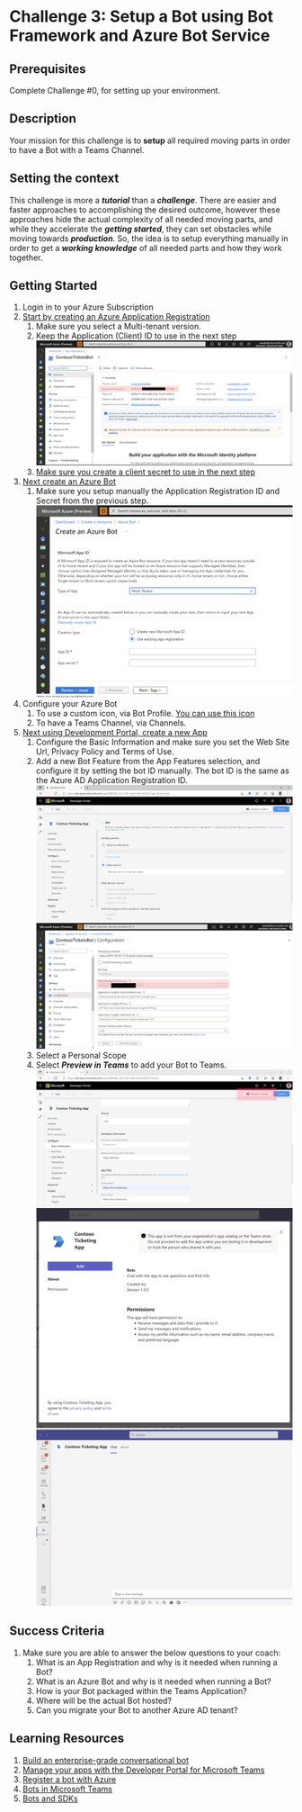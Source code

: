 # Challenge 3: Setup a Bot using Bot Framework and Azure Bot Service

## Prerequisites

Complete Challenge #0, for setting up your environment.

## Description

Your mission for this challenge is to **setup** all required moving parts in order to have a Bot with a Teams Channel.

## Setting the context

This challenge is more a ***tutorial*** than a ***challenge***. There are easier and faster approaches to accomplishing the desired outcome, however these approaches hide the actual complexity of all needed moving parts, and while they accelerate the ***getting started***, they can set obstacles while moving towards ***production***. So, the idea is to setup everything manually in order to get a ***working knowledge*** of all needed parts and how they work together.

## Getting Started

1. Login in to your Azure Subscription
2. [Start by creating an Azure Application Registration](https://docs.microsoft.com/en-us/azure/active-directory/develop/quickstart-register-app)
    1. Make sure you select a Multi-tenant version.
    2. Keep the Application (Client) ID to use in the next step![Application (Client) ID](https://github.com/LevonDX/Teams-Hack-event-March-2022/blob/main/Resources/AppRegistrationClientID.jpg)
    3. [Make sure you create a client secret to use in the next step](https://docs.microsoft.com/en-us/azure/active-directory/develop/quickstart-register-app#add-credentials)
3. [Next create an Azure Bot](https://docs.microsoft.com/en-us/azure/bot-service/abs-quickstart?view=azure-bot-service-4.0&tabs=userassigned)
    1. Make sure you setup manually the Application Registration ID and Secret from the previous step. ![Azure Bot Config](https://github.com/LevonDX/Teams-Hack-event-March-2022/blob/main/Resources/AzureBotConfig.jpg)
4. Configure your Azure Bot
    1. To use a custom icon, via Bot Profile. [You can use this icon](https://github.com/LevonDX/Teams-Hack-event-March-2022/blob/main/Resources/custom-bot-framework-icon.png)
    2. To have a Teams Channel, via Channels.
5. [Next using Development Portal, create a new App](https://dev.teams.microsoft.com/apps)
    1. Configure the Basic Information and make sure you set the Web Site Url, Privacy Policy and Terms of Use.
    2. Add a new Bot Feature from the App Features selection, and configure it by setting the bot ID manually. The bot ID is the same as the Azure AD Application Registration ID.
     ![bot id](https://github.com/LevonDX/Teams-Hack-event-March-2022/blob/main/Resources/TeamsPortalBotConfig.jpg)
     ![bot id config](https://github.com/LevonDX/Teams-Hack-event-March-2022/blob/main/Resources/TeamsPortalBotConfig_2.jpg)
    3. Select a Personal Scope
    4. Select ***Preview in Teams*** to add your Bot to Teams.
    ![Teams 0](https://github.com/LevonDX/Teams-Hack-event-March-2022/blob/main/Resources/TeamsAdd_0.jpg)
    ![Teams 1](https://github.com/LevonDX/Teams-Hack-event-March-2022/blob/main/Resources/TeamsAdd_1.jpg)
    ![Teams 2](https://github.com/LevonDX/Teams-Hack-event-March-2022/blob/main/Resources/TeamsAdd_2.jpg)

## Success Criteria

1. Make sure you are able to answer the below questions to your coach:
    1. What is an App Registration and why is it needed when running a Bot?
    2. What is an Azure Bot and why is it needed when running a Bot?
    3. How is your Bot packaged within the Teams Application?
    4. Where will be the actual Bot hosted?
    5. Can you migrate your Bot to another Azure AD tenant?

## Learning Resources

1. [Build an enterprise-grade conversational bot](https://docs.microsoft.com/en-us/azure/architecture/reference-architectures/ai/conversational-bot)
2. [Manage your apps with the Developer Portal for Microsoft Teams](https://docs.microsoft.com/en-us/microsoftteams/platform/concepts/build-and-test/teams-developer-portal)
3. [Register a bot with Azure](https://docs.microsoft.com/en-us/azure/bot-service/bot-service-quickstart-registration?view=azure-bot-service-4.0&tabs=userassigned)
4. [Bots in Microsoft Teams](https://docs.microsoft.com/en-us/microsoftteams/platform/bots/what-are-bots)
5. [Bots and SDKs](https://docs.microsoft.com/en-us/microsoftteams/platform/bots/bot-features?tabs=dotnet#bots-with-the-microsoft-bot-framework)
